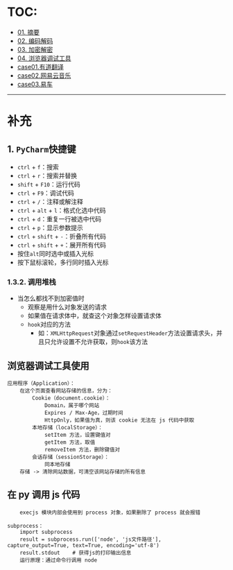 # TOC:

- [01. 摘要](./01.摘要)
- [02. 编码解码](./02.编码解码)
- [03. 加密解密](./03.加密解密)
- [04. 浏览器调试工具](./04.浏览器调试工具)
- [case01.有道翻译](./case01.有道翻译)
- [case02.网易云音乐](./case02.网易云音乐)
- [case03.易车](./case03.易车)

- - -

# 补充

## 1. `PyCharm`快捷键

- `ctrl` + `f`：搜索
- `ctrl` + `r`：搜索并替换
- `shift` + `F10`：运行代码
- `ctrl` + `F9`：调试代码
- `ctrl` + `/`：注释或解注释
- `ctrl` + `alt` + `l`：格式化选中代码
- `ctrl` + `d`：重复一行被选中代码
- `ctrl` + `p`：显示参数提示
- `ctrl` + `shift` + `-`：折叠所有代码
- `ctrl` + `shift` + `+`：展开所有代码
- 按住`alt`同时选中或插入光标
- 按下鼠标滚轮，多行同时插入光标

### 1.3.2. 调用堆栈
- 当怎么都找不到加密值时
  - 观察是用什么对象发送的请求
  - 如果值在请求体中，就查这个对象怎样设置请求体
  - `hook`对应的方法
    - 如：`XMLHttpRequest`对象通过`setRequestHeader`方法设置请求头，并且只允许设置不允许获取，则`hook`该方法

## 浏览器调试工具使用

    应用程序（Application）：
        在这个页面查看网站存储的信息，分为：
            Cookie（document.cookie）：
                Domain，属于哪个网站
                Expires / Max-Age，过期时间
                HttpOnly，如果值为真，则该 cookie 无法在 js 代码中获取
            本地存储（localStorage）：
                setItem 方法，设置键值对
                getItem 方法，取值
                removeItem 方法，删除键值对
            会话存储（sessionStorage）：
                同本地存储
        存储 -> 清除网站数据，可清空该网站存储的所有信息

## 在 py 调用 js 代码
        execjs 模块内部会使用到 process 对象，如果删除了 process 就会报错

    subprocess：
        import subprocess
        result = subprocess.run(['node', 'js文件路径'], capture_output=True, text=True, encoding='utf-8')
        result.stdout    # 获得js的打印输出信息
        运行原理：通过命令行调用 node
